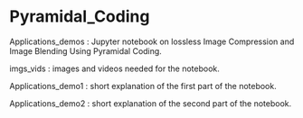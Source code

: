 # Pyramidal_Coding

Applications_demos : Jupyter notebook on lossless Image Compression and Image Blending Using Pyramidal Coding.

imgs_vids : images and videos needed for the notebook.

Applications_demo1 : short explanation of the first part of the notebook.

Applications_demo2 : short explanation of the second part of the notebook.
